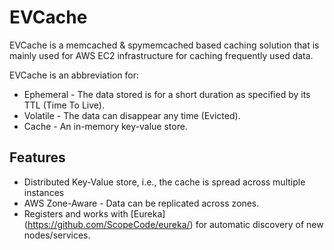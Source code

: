 EVCache
=======

EVCache is a memcached & spymemcached based caching solution that is mainly used for AWS EC2 infrastructure for caching frequently used data. 

EVCache is an abbreviation for:
* Ephemeral  - The data stored is for a short duration as specified by its TTL (Time To Live).
* Volatile  - The data can disappear any time (Evicted).
* Cache - An in-memory key-value store.

## Features
* Distributed Key-Value store,  i.e., the cache is spread across multiple instances
* AWS Zone-Aware - Data can be replicated across zones.
* Registers and works with [Eureka] (https://github.com/ScopeCode/eureka/) for automatic discovery of new nodes/services.

